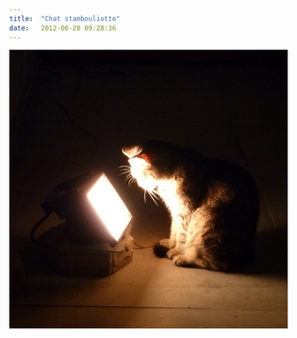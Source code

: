 ```yaml
---
title:  "Chat stambouliotte"
date:   2012-06-28 09:28:36
---
```


![Chat stambouliotte](/images/2012-06-28-chat.jpg)
